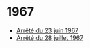 # 1967

- [Arrêté du 23 juin 1967](arrete-du-23-juin-1967)
- [Arrêté du 28 juillet 1967](arrete-du-28-juillet-1967)
